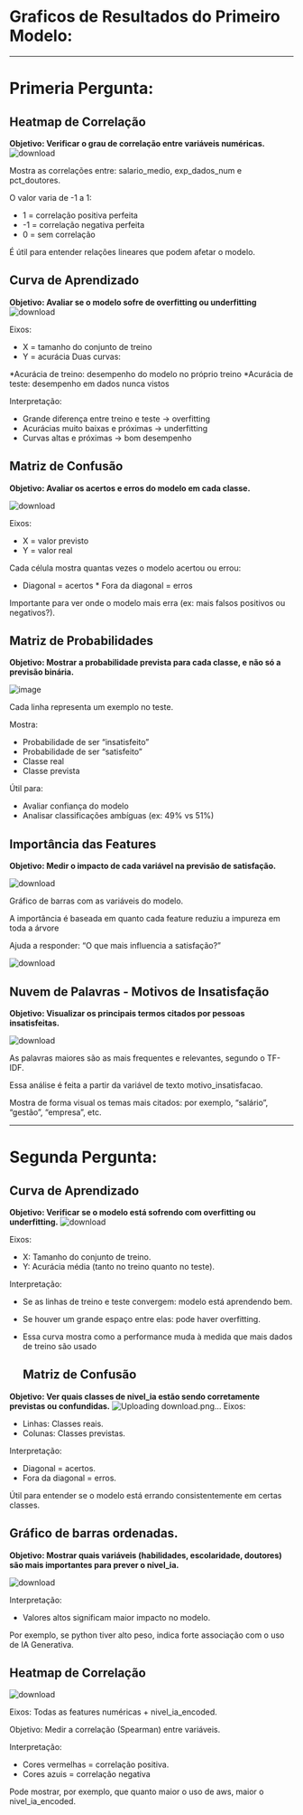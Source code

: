 # Graficos de Resultados do Primeiro Modelo: 

---

# Primeria Pergunta:


## Heatmap de Correlação 
**Objetivo: Verificar o grau de correlação entre variáveis numéricas.**
![download](https://github.com/user-attachments/assets/7de1413e-8f38-41d7-bfd2-3a3d6b9f1e35)


 Mostra as correlações entre: salario_medio, exp_dados_num e pct_doutores.
 
 O valor varia de -1 a 1:
* 1 = correlação positiva perfeita
* -1 = correlação negativa perfeita
* 0 = sem correlação
  
 É útil para entender relações lineares que podem afetar o modelo.

## Curva de Aprendizado 
**Objetivo: Avaliar se o modelo sofre de overfitting ou underfitting**
![download](https://github.com/user-attachments/assets/eebb020b-89d8-448a-bce0-0750ddb03298)

 Eixos:
* X = tamanho do conjunto de treino
* Y = acurácia
 Duas curvas:

*Acurácia de treino: desempenho do modelo no próprio treino
*Acurácia de teste: desempenho em dados nunca vistos
 
 Interpretação:
* Grande diferença entre treino e teste → overfitting
* Acurácias muito baixas e próximas → underfitting
* Curvas altas e próximas → bom desempenho

## Matriz de Confusão
**Objetivo: Avaliar os acertos e erros do modelo em cada classe.**

![download](https://github.com/user-attachments/assets/c86c980d-7b7a-43b4-89c9-7050707330a1)


Eixos:
 * X = valor previsto
 * Y = valor real
 
 Cada célula mostra quantas vezes o modelo acertou ou errou:
  * Diagonal = acertos    * Fora da diagonal = erros

Importante para ver onde o modelo mais erra (ex: mais falsos positivos ou negativos?).


## Matriz de Probabilidades 
**Objetivo: Mostrar a probabilidade prevista para cada classe, e não só a previsão binária.**

![image](https://github.com/user-attachments/assets/96b6046e-1d9e-46ef-beea-2973e59d7434)


Cada linha representa um exemplo no teste.

Mostra: 
* Probabilidade de ser “insatisfeito”
* Probabilidade de ser “satisfeito”
* Classe real
* Classe prevista

Útil para:
* Avaliar confiança do modelo
* Analisar classificações ambíguas (ex: 49% vs 51%)

 ## Importância das Features
**Objetivo: Medir o impacto de cada variável na previsão de satisfação.**

![download](https://github.com/user-attachments/assets/d3ce6a45-74bc-454d-89c8-dda436706f1c)


Gráfico de barras com as variáveis do modelo.

A importância é baseada em quanto cada feature reduziu a impureza em toda a árvore

Ajuda a responder: “O que mais influencia a satisfação?”

 ![download](https://github.com/user-attachments/assets/52ca93a9-b9d4-4668-ad61-700ad385e00a)



## Nuvem de Palavras - Motivos de Insatisfação
**Objetivo: Visualizar os principais termos citados por pessoas insatisfeitas.**

![download](https://github.com/user-attachments/assets/22293fb9-d2bb-490b-93a4-a9f43db45861)


 As palavras maiores são as mais frequentes e relevantes, segundo o TF-IDF.
 
 Essa análise é feita a partir da variável de texto motivo_insatisfacao.
 
 Mostra de forma visual os temas mais citados: por exemplo, “salário”, “gestão”, “empresa”, etc.

---
# Segunda Pergunta:

## Curva de Aprendizado
**Objetivo: Verificar se o modelo está sofrendo com overfitting ou underfitting.**
![download](https://github.com/user-attachments/assets/245bd8bd-ef9e-4fab-aeae-3661bdf57161)

Eixos:
* X: Tamanho do conjunto de treino.
* Y: Acurácia média (tanto no treino quanto no teste).

Interpretação:
* Se as linhas de treino e teste convergem: modelo está aprendendo bem.
* Se houver um grande espaço entre elas: pode haver overfitting.
* Essa curva mostra como a performance muda à medida que mais dados de treino são usado

  ## Matriz de Confusão
**Objetivo: Ver quais classes de nivel_ia estão sendo corretamente previstas ou confundidas.**
![Uploading download.png…]()
Eixos:
* Linhas: Classes reais.
* Colunas: Classes previstas.

Interpretação:
* Diagonal = acertos.
* Fora da diagonal = erros.

Útil para entender se o modelo está errando consistentemente em certas classes.

## Gráfico de barras ordenadas.
**Objetivo: Mostrar quais variáveis (habilidades, escolaridade, doutores) são mais importantes para prever o nivel_ia.**

![download](https://github.com/user-attachments/assets/e855d69c-55d0-495c-a2da-709a639c2b99)
  

Interpretação:
* Valores altos significam maior impacto no modelo.
  
Por exemplo, se python tiver alto peso, indica forte associação com o uso de IA Generativa.

## Heatmap de Correlação
![download](https://github.com/user-attachments/assets/10d2a5d3-f159-4036-8c98-83985fc743f4)

Eixos: Todas as features numéricas + nivel_ia_encoded.

Objetivo: Medir a correlação (Spearman) entre variáveis.

Interpretação:
* Cores vermelhas = correlação positiva.
* Cores azuis = correlação negativa
  
Pode mostrar, por exemplo, que quanto maior o uso de aws, maior o nivel_ia_encoded.

